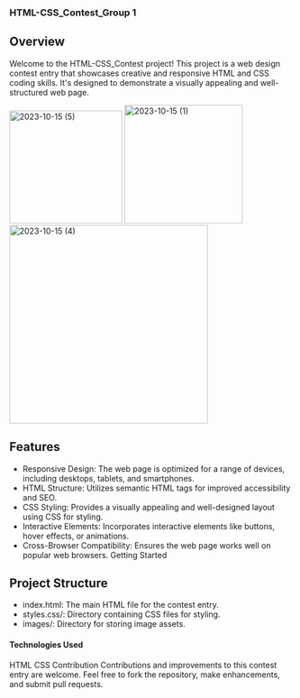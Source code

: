 ### HTML-CSS_Contest_Group 1
## Overview
Welcome to the HTML-CSS_Contest project! This project is a web design contest entry that showcases creative and responsive HTML and CSS coding skills. It's designed to demonstrate a visually appealing and well-structured web page.

<img width="200" alt="2023-10-15 (5)" src="https://github.com/GChukwudi/HTML-CSS_Contest_Group_1/assets/127259967/2520cf56-9148-49a3-88b8-a144ec3b810b"> <img width="210" alt="2023-10-15 (1)" src="https://github.com/GChukwudi/HTML-CSS_Contest_Group_1/assets/127259967/f79057cc-5e9f-4b4b-b3db-1f241677fc33"> <img width="352" alt="2023-10-15 (4)" src="https://github.com/GChukwudi/HTML-CSS_Contest_Group_1/assets/127259967/ecd0bac4-00ef-4487-8bb6-78c4aaef3ea8">

## Features
- Responsive Design: The web page is optimized for a range of devices, including desktops, tablets, and smartphones.
- HTML Structure: Utilizes semantic HTML tags for improved accessibility and SEO.
- CSS Styling: Provides a visually appealing and well-designed layout using CSS for styling.
- Interactive Elements: Incorporates interactive elements like buttons, hover effects, or animations.
- Cross-Browser Compatibility: Ensures the web page works well on popular web browsers.
Getting Started

## Project Structure
* index.html: The main HTML file for the contest entry.
* styles.css/: Directory containing CSS files for styling.
* images/: Directory for storing image assets. 
#### Technologies Used
HTML
CSS
Contribution
Contributions and improvements to this contest entry are welcome. Feel free to fork the repository, make enhancements, and submit pull requests.

